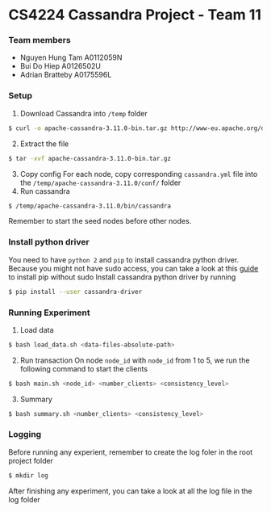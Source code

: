# CS4224 Cassandra Project - Team 11

### Team members

- Nguyen Hung Tam	A0112059N
- Bui Do Hiep		A0126502U
- Adrian Bratteby A0175596L

### Setup
1. Download Cassandra into `/temp` folder
```sh
$ curl -o apache-cassandra-3.11.0-bin.tar.gz http://www-eu.apache.org/dist/cassandra/3.11.0/apache-cassandra-3.11.0-bin.tar.gz
```
2. Extract the file
```sh
$ tar -xvf apache-cassandra-3.11.0-bin.tar.gz
```
3. Copy config
For each node, copy corresponding `cassandra.yml` file into the `/temp/apache-cassandra-3.11.0/conf/` folder
4. Run cassandra
```sh
$ /temp/apache-cassandra-3.11.0/bin/cassandra
```
Remember to start the seed nodes before other nodes.

### Install python driver
You need to have `python 2` and `pip` to install cassandra python driver.
Because you might not have sudo access, you can take a look at this [guide](https://gist.github.com/saurabhshri/46e4069164b87a708b39d947e4527298) to install pip without sudo
Install cassandra python driver by running
```sh
$ pip install --user cassandra-driver
``` 

### Running Experiment
1. Load data
```sh
$ bash load_data.sh <data-files-absolute-path>
```
2. Run transaction
On node `node_id` with `node_id` from 1 to 5, we run the following command to start the clients
```sh
$ bash main.sh <node_id> <number_clients> <consistency_level> 
```
3. Summary 
```sh
$ bash summary.sh <number_clients> <consistency_level>
```

### Logging
Before running any experient, remember to create the log foler in the root project folder
```sh
$ mkdir log
```
After finishing any experiment, you can take a look at all the log file in the log folder
